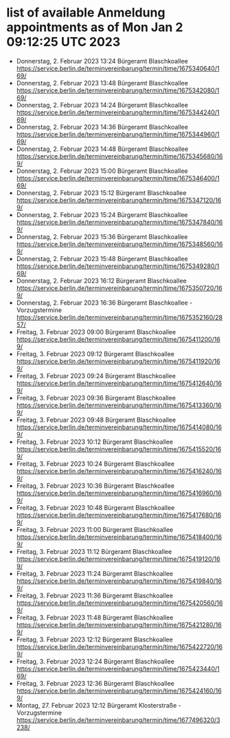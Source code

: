 # list of available Anmeldung appointments as of Mon Jan  2 09:12:25 UTC 2023
- Donnerstag, 2. Februar 2023 13:24 Bürgeramt Blaschkoallee https://service.berlin.de/terminvereinbarung/termin/time/1675340640/169/
- Donnerstag, 2. Februar 2023 13:48 Bürgeramt Blaschkoallee https://service.berlin.de/terminvereinbarung/termin/time/1675342080/169/
- Donnerstag, 2. Februar 2023 14:24 Bürgeramt Blaschkoallee https://service.berlin.de/terminvereinbarung/termin/time/1675344240/169/
- Donnerstag, 2. Februar 2023 14:36 Bürgeramt Blaschkoallee https://service.berlin.de/terminvereinbarung/termin/time/1675344960/169/
- Donnerstag, 2. Februar 2023 14:48 Bürgeramt Blaschkoallee https://service.berlin.de/terminvereinbarung/termin/time/1675345680/169/
- Donnerstag, 2. Februar 2023 15:00 Bürgeramt Blaschkoallee https://service.berlin.de/terminvereinbarung/termin/time/1675346400/169/
- Donnerstag, 2. Februar 2023 15:12 Bürgeramt Blaschkoallee https://service.berlin.de/terminvereinbarung/termin/time/1675347120/169/
- Donnerstag, 2. Februar 2023 15:24 Bürgeramt Blaschkoallee https://service.berlin.de/terminvereinbarung/termin/time/1675347840/169/
- Donnerstag, 2. Februar 2023 15:36 Bürgeramt Blaschkoallee https://service.berlin.de/terminvereinbarung/termin/time/1675348560/169/
- Donnerstag, 2. Februar 2023 15:48 Bürgeramt Blaschkoallee https://service.berlin.de/terminvereinbarung/termin/time/1675349280/169/
- Donnerstag, 2. Februar 2023 16:12 Bürgeramt Blaschkoallee https://service.berlin.de/terminvereinbarung/termin/time/1675350720/169/
- Donnerstag, 2. Februar 2023 16:36 Bürgeramt Blaschkoallee - Vorzugstermine https://service.berlin.de/terminvereinbarung/termin/time/1675352160/2857/
- Freitag, 3. Februar 2023 09:00 Bürgeramt Blaschkoallee https://service.berlin.de/terminvereinbarung/termin/time/1675411200/169/
- Freitag, 3. Februar 2023 09:12 Bürgeramt Blaschkoallee https://service.berlin.de/terminvereinbarung/termin/time/1675411920/169/
- Freitag, 3. Februar 2023 09:24 Bürgeramt Blaschkoallee https://service.berlin.de/terminvereinbarung/termin/time/1675412640/169/
- Freitag, 3. Februar 2023 09:36 Bürgeramt Blaschkoallee https://service.berlin.de/terminvereinbarung/termin/time/1675413360/169/
- Freitag, 3. Februar 2023 09:48 Bürgeramt Blaschkoallee https://service.berlin.de/terminvereinbarung/termin/time/1675414080/169/
- Freitag, 3. Februar 2023 10:12 Bürgeramt Blaschkoallee https://service.berlin.de/terminvereinbarung/termin/time/1675415520/169/
- Freitag, 3. Februar 2023 10:24 Bürgeramt Blaschkoallee https://service.berlin.de/terminvereinbarung/termin/time/1675416240/169/
- Freitag, 3. Februar 2023 10:36 Bürgeramt Blaschkoallee https://service.berlin.de/terminvereinbarung/termin/time/1675416960/169/
- Freitag, 3. Februar 2023 10:48 Bürgeramt Blaschkoallee https://service.berlin.de/terminvereinbarung/termin/time/1675417680/169/
- Freitag, 3. Februar 2023 11:00 Bürgeramt Blaschkoallee https://service.berlin.de/terminvereinbarung/termin/time/1675418400/169/
- Freitag, 3. Februar 2023 11:12 Bürgeramt Blaschkoallee https://service.berlin.de/terminvereinbarung/termin/time/1675419120/169/
- Freitag, 3. Februar 2023 11:24 Bürgeramt Blaschkoallee https://service.berlin.de/terminvereinbarung/termin/time/1675419840/169/
- Freitag, 3. Februar 2023 11:36 Bürgeramt Blaschkoallee https://service.berlin.de/terminvereinbarung/termin/time/1675420560/169/
- Freitag, 3. Februar 2023 11:48 Bürgeramt Blaschkoallee https://service.berlin.de/terminvereinbarung/termin/time/1675421280/169/
- Freitag, 3. Februar 2023 12:12 Bürgeramt Blaschkoallee https://service.berlin.de/terminvereinbarung/termin/time/1675422720/169/
- Freitag, 3. Februar 2023 12:24 Bürgeramt Blaschkoallee https://service.berlin.de/terminvereinbarung/termin/time/1675423440/169/
- Freitag, 3. Februar 2023 12:36 Bürgeramt Blaschkoallee https://service.berlin.de/terminvereinbarung/termin/time/1675424160/169/
- Montag, 27. Februar 2023 12:12 Bürgeramt Klosterstraße - Vorzugstermine https://service.berlin.de/terminvereinbarung/termin/time/1677496320/3238/
